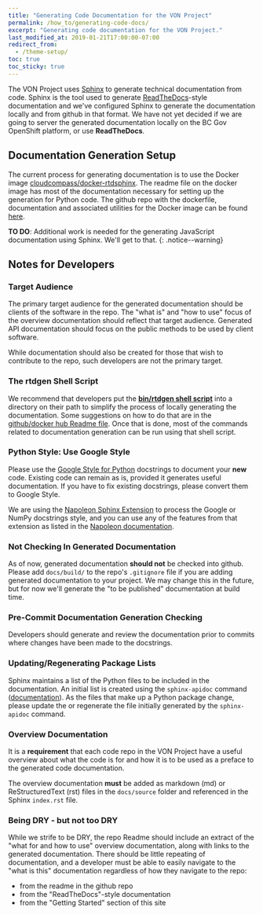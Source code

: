 ```yaml
---
title: "Generating Code Documentation for the VON Project"
permalink: /how_to/generating-code-docs/
excerpt: "Generating code documentation for the VON Project."
last_modified_at: 2019-01-21T17:00:00-07:00
redirect_from:
  - /theme-setup/
toc: true
toc_sticky: true
---
```


The VON Project uses [Sphinx](https://http://www.sphinx-doc.org) to generate technical documentation from code. Sphinx is the tool used to generate [ReadTheDocs](https://readthedocs.org/)-style documentation and we've configured Sphinx to generate the documentation locally and from github in that format. We have not yet decided if we are going to server the generated documentation locally on the BC Gov OpenShift platform, or use **ReadTheDocs**.

## Documentation Generation Setup

The current process for generating documentation is to use the Docker image [cloudcompass/docker-rtdsphinx](https://hub.docker.com/r/cloudcompass/docker-rtdsphinx/). The readme file on the docker image has most of the documentation necessary for setting up the generation for Python code. The github repo with the dockerfile, documentation and associated utilities for the Docker image can be found [here](https://github.com/cloudcompass/docker-rtdsphinx).

**TO DO**: Additional work is needed for the generating JavaScript documentation using Sphinx. We'll get to that.
{: .notice--warning}

## Notes for Developers

### Target Audience

The primary target audience for the generated documentation should be clients of the software in the repo. The "what is" and "how to use" focus of the overview documentation should reflect that target audience. Generated API documentation should focus on the public methods to be used by client software.

While documentation should also be created for those that wish to contribute to the repo, such developers are not the primary target.

### The rtdgen Shell Script

We recommend that developers put the **[bin/rtdgen shell script](https://github.com/cloudcompass/docker-rtdsphinx/blob/master/bin/rtdgen)** into a directory on their path to simplify the process of locally generating the documentation. Some suggestions on how to do that are in the [github/docker hub Readme file](https://github.com/cloudcompass/docker-rtdsphinx/blob/master/README.md#how-to-use-image-rtdgen-bash-script). Once that is done, most of the commands related to documentation generation can be run using that shell script.

### Python Style: Use Google Style

Please use the [Google Style for Python](http://google.github.io/styleguide/pyguide.html?showone=Comments#Comments) docstrings to document your **new** code. Existing code can remain as is, provided it generates useful documentation. If you have to fix existing docstrings, please convert them to Google Style.

We are using the [Napoleon Sphinx Extension](https://sphinxcontrib-napoleon.readthedocs.io/en/latest/) to process the Google or NumPy docstrings style, and you can use any of the features from that extension as listed in the [Napoleon documentation](https://sphinxcontrib-napoleon.readthedocs.io/en/latest/#docstring-sections).

### Not Checking In Generated Documentation

As of now, generated documentation **should not** be checked into github. Please add ```docs/build/``` to the repo's ```.gitignore``` file if you are adding generated documentation to your project. We may change this in the future, but for now we'll generate the "to be published" documentation at build time.

### Pre-Commit Documentation Generation Checking

Developers should generate and review the documentation prior to commits where changes have been made to the docstrings.

### Updating/Regenerating Package Lists

Sphinx maintains a list of the Python files to be included in the documentation. An initial list is created using the ```sphinx-apidoc``` command ([documentation](http://www.sphinx-doc.org/en/master/man/sphinx-apidoc.html)). As the files that make up a Python package change, please update the or regenerate the file initially generated by the ```sphinx-apidoc``` command.

### Overview Documentation

It is a **requirement** that each code repo in the VON Project have a useful overview about what the code is for and how it is to be used as a preface to the generated code documentation.

The overview documentation **must** be added as markdown (md) or ReStructuredText (rst) files in the ```docs/source``` folder and referenced in the Sphinx ```index.rst``` file.  

### Being DRY - but not too DRY

While we strife to be DRY, the repo Readme should include an extract of the "what for and how to use" overview documentation, along with links to the generated documentation.  There should be little repeating of documentation, and a developer must be able to easily navigate to the "what is this" documentation regardless of how they navigate to the repo:

* from the readme in the github repo
* from the "ReadTheDocs"-style documentation
* from the "Getting Started" section of this site
